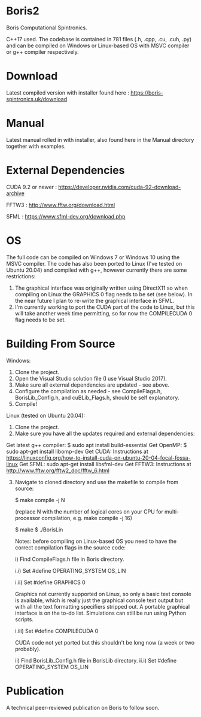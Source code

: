 # Boris2
Boris Computational Spintronics.

C++17 used. The codebase is contained in 781 files (.h, .cpp, .cu, .cuh, .py) and can be compiled on Windows or Linux-based OS with MSVC compiler or g++ compiler respectively.

# Download
Latest compiled version with installer found here : https://boris-spintronics.uk/download

# Manual
Latest manual rolled in with installer, also found here in the Manual directory together with examples.

# External Dependencies
CUDA 9.2 or newer : https://developer.nvidia.com/cuda-92-download-archive

FFTW3 : http://www.fftw.org/download.html

SFML : https://www.sfml-dev.org/download.php

# OS
The full code can be compiled on Windows 7 or Windows 10 using the MSVC compiler.
The code has also been ported to Linux (I've tested on Ubuntu 20.04) and compiled with g++, however currently there are some restrictions:
1) The graphical interface was originally written using DirectX11 so when compiling on Linux the GRAPHICS 0 flag needs to be set (see below). In the near future I plan to re-write the graphical interface in SFML.
2) I'm currently working to port the CUDA part of the code to Linux, but this will take another week time permitting, so for now the COMPILECUDA 0 flag needs to be set.

# Building From Source
Windows:
1. Clone the project.
2. Open the Visual Studio solution file (I use Visual Studio 2017).
3. Make sure all external dependencies are updated - see above.
4. Configure the compilation as needed - see CompileFlags.h, BorisLib_Config.h, and cuBLib_Flags.h, should be self explanatory.
5. Compile!

Linux (tested on Ubuntu 20.04):
1. Clone the project.
2. Make sure you have all the updates required and external dependencies:
  
  Get latest g++ compiler: $ sudo apt install build-essential
  Get OpenMP: $ sudo apt-get install libomp-dev
  Get CUDA: Instructions at https://linuxconfig.org/how-to-install-cuda-on-ubuntu-20-04-focal-fossa-linux
  Get SFML: sudo apt-get install libsfml-dev
  Get FFTW3: Instructions at http://www.fftw.org/fftw2_doc/fftw_6.html

3. Navigate to cloned directory and use the makefile to compile from source:
  
    $ make compile -j N
  
    (replace N with the number of logical cores on your CPU for multi-processor compilation, e.g. make compile -j 16)

    $ make
    $ ./BorisLin

    Notes: before compiling on Linux-based OS you need to have the correct compilation flags in the source code:

    i) Find CompileFlags.h file in Boris directory.

    i.i) Set #define OPERATING_SYSTEM	OS_LIN

    i.ii) Set #define GRAPHICS	0
  
      Graphics not currently supported on Linux, so only a basic text console is available, which is really just the graphical console text output but with all the text formatting specifiers stripped out. A portable graphical interface is on the to-do list. Simulations can still be run using Python scripts.

    i.iii) Set #define COMPILECUDA	0

      CUDA code not yet ported but this shouldn't be long now (a week or two probably).

    ii) Find BorisLib_Config.h file in BorisLib directory.
    ii.i) Set #define OPERATING_SYSTEM	OS_LIN

# Publication
A technical peer-reviewed publication on Boris to follow soon.
